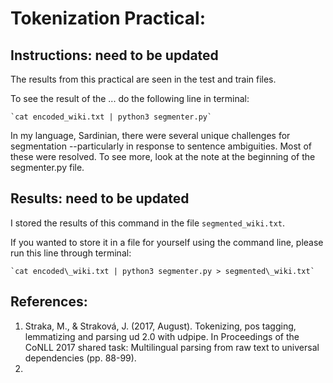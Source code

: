 # Tokenization Practical:

## Instructions: need to be updated

   The results from this practical are seen in the test and train files.

   To see the result of the ... do the following line in terminal:

    `cat encoded_wiki.txt | python3 segmenter.py`


   In my language, Sardinian, there were several unique challenges for segmentation --particularly in response to sentence ambiguities. Most of these were resolved. To see more, look at the note at the beginning of the segmenter.py file.


## Results: need to be updated

   I stored the results of this command in the file `segmented_wiki.txt`.

   If you wanted to store it in a file for yourself using the command line, please run this line through terminal:

    `cat encoded\_wiki.txt | python3 segmenter.py > segmented\_wiki.txt`


## References:

1. Straka, M., & Straková, J. (2017, August). Tokenizing, pos tagging, lemmatizing and parsing ud 2.0 with udpipe. In Proceedings of the CoNLL 2017 shared task: Multilingual parsing from raw text to universal dependencies (pp. 88-99).
2. 
